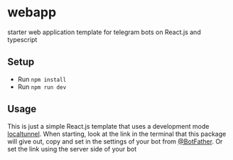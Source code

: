 # webapp
starter web application template for telegram bots on React.js and typescript

## Setup

- Run `npm install`
- Run `npm run dev`

## Usage

This is just a simple React.js template that uses a development mode [localtunnel](https://localtunnel.org/). When starting, look at the link in the terminal that this package will give out, copy and set in the settings of your bot from [@BotFather](https://t.me/BotFather). Or set the link using the server side of your bot
